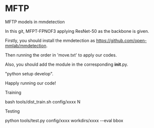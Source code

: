 # MFTP
MFTP models in mmdetection

In this git, MFPT-FPNOF3 applying ResNet-50 as the backbone is given.

Firstly, you should install the mmdetection as https://github.com/open-mmlab/mmdetection.

Then running the order in 'move.txt' to apply our codes.

Also, you should add the module in the corresponding __init__.py.

"python setup develop".

Happly running our code!

Training 

bash tools/dist_train.sh config/xxxx N

Testing

python tools/test.py config/xxxx workdirs/xxxx --eval bbox

